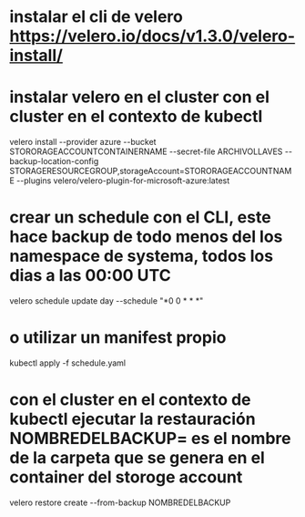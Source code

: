 # instalar el cli de velero https://velero.io/docs/v1.3.0/velero-install/
# instalar velero en el cluster con el cluster en el contexto de kubectl
velero install --provider azure --bucket STORORAGEACCOUNTCONTAINERNAME --secret-file ARCHIVOLLAVES --backup-location-config STORAGERESOURCEGROUP,storageAccount=STORORAGEACCOUNTNAME --plugins velero/velero-plugin-for-microsoft-azure:latest
# crear un schedule con el CLI, este hace backup de todo menos del los namespace de systema, todos los dias a las 00:00 UTC
velero schedule update day --schedule "*0 0 * * *"
# o utilizar un manifest propio 
kubectl apply -f schedule.yaml
# con el cluster en el contexto de kubectl ejecutar la restauración NOMBREDELBACKUP= es el nombre de la carpeta que se genera en el container del storoge account
velero restore create --from-backup NOMBREDELBACKUP
